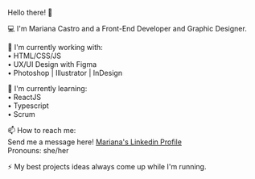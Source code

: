 Hello there! 👋

💻 I'm Mariana Castro and a Front-End Developer and Graphic Designer.

🔭 I'm currently working with:
<br />• HTML/CSS/JS
<br />• UX/UI Design with Figma
<br />• Photoshop | Illustrator | InDesign

🌱 I'm currently learning:
<br />• ReactJS
<br />• Typescript
<br />• Scrum

📫 How to reach me:
<br />Send me a message here! [Mariana's Linkedin Profile](https://www.linkedin.com/in/mariana-castro-297586264/)
<br />Pronouns: she/her

⚡ My best projects ideas always come up while I'm running.

<!--
**maricastroc/maricastroc** is a ✨ _special_ ✨ repository because its `README.md` (this file) appears on your GitHub profile.

Here are some ideas to get you started:

- 🔭 I’m currently working on ...
- 🌱 I’m currently learning ...
- 👯 I’m looking to collaborate on ...
- 🤔 I’m looking for help with ...
- 💬 Ask me about ...
- 📫 How to reach me: ...
- 😄 Pronouns: ...
- ⚡ Fun fact: ...
-->
